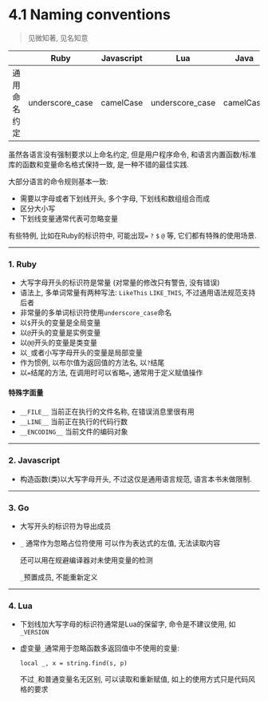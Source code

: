 # 4.1 Naming conventions

> 见微知著, 见名知意

|              | Ruby            | Javascript | Lua             | Java      | Go        |
|--------------|-----------------|------------|-----------------|-----------|-----------|
| 通用命名约定 | underscore_case | camelCase  | underscore_case | camelCase | camelCase |

虽然各语言没有强制要求以上命名约定, 但是用户程序命令, 和语言内置函数/标准库的函数和变量命名格式保持一致, 是一种不错的最佳实践.

大部分语言的命令规则基本一致:

* 需要以字母或者下划线开头, 多个字母, 下划线和数组组合而成
* 区分大小写
* 下划线变量通常代表可忽略变量

有些特例, 比如在Ruby的标识符中, 可能出现`=` `?` `$` `@` 等, 它们都有特殊的使用场景.

---

### 1. Ruby

* 大写字母开头的标识符是常量 (对常量的修改只有警告, 没有错误)
* 语法上, 多单词常量有两种写法: `LikeThis` `LIKE_THIS`, 不过通用语法规范支持后者
* 非常量的多单词标识符使用`underscore_case`命名
* 以`$`开头的变量是全局变量
* 以`@`开头的变量是实例变量
* 以`@@`开头的变量是类变量
* 以`_`或者小写字母开头的变量是局部变量
* 作为惯例, 以布尔值为返回值的方法名, 以`?`结尾
* 以`=`结尾的方法, 在调用时可以省略`=`, 通常用于定义赋值操作

#### 特殊字面量

* `__FILE__` 当前正在执行的文件名称, 在错误消息里很有用
* `__LINE__` 当前正在执行的代码行数
* `__ENCODING__` 当前文件的编码对象

---

### 2. Javascript

* 构造函数(类)以大写字母开头, 不过这仅是通用语言规范, 语言本书未做限制.

---

### 3. Go

* 大写开头的标识符为导出成员

* `_` 通常作为忽略占位符使用 可以作为表达式的左值, 无法读取内容

  还可以用在规避编译器对未使用变量的检测

  `_`预置成员, 不能重新定义

---

### 4. Lua

* 下划线加大写字母的标识符通常是Lua的保留字, 命令是不建议使用, 如`_VERSION`
* 虚变量`_`通常用于忽略函数多返回值中不使用的变量:

  `local _, x = string.find(s, p)`

  不过`_`和普通变量名无区别, 可以读取和重新赋值, 如上的使用方式只是代码风格的要求
